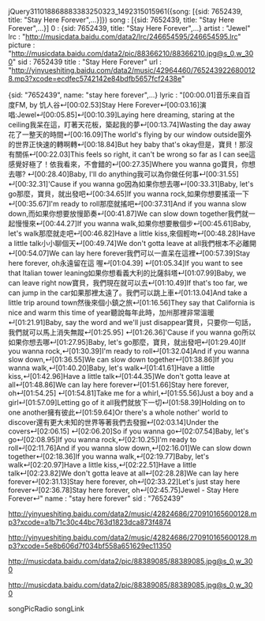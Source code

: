 jQuery311018868883383250323_1492315015961({song: [{sid: 7652439, title: "Stay Here Forever",…}]})
song
:
[{sid: 7652439, title: "Stay Here Forever",…}]
0
:
{sid: 7652439, title: "Stay Here Forever",…}
artist
:
"Jewel"
lrc
:
"http://musicdata.baidu.com/data2/lrc/246654595/246654595.lrc"
picture
:
"http://musicdata.baidu.com/data2/pic/88366210/88366210.jpg@s_0,w_300"
sid
:
7652439
title
:
"Stay Here Forever"
url
:
"http://yinyueshiting.baidu.com/data2/music/42964460/7652439226800128.mp3?xcode=ecdfec5742142e84bdfb5657fcf2438e"





{sid: "7652439", name: "stay here forever",…}
lyric
:
"[00:00.01]音乐来自百度FM, by 饥人谷↵[00:02.53]Stay Here Forever↵[00:03.16]演唱:Jewel↵[00:05.85]↵[00:10.39]Laying here dreaming, staring at the ceiling我呆在這，盯著天花板，築起我的夢↵[00:13.74]Wasting the day away花了一整天的時間↵[00:16.09]The world's flying by our window outside窗外的世界正快速的轉啊轉↵[00:18.84]But hey baby that's okay但是，寶貝！那沒有關係↵[00:22.03]This feels so right, it can't be wrong so far as I can see這感覺好極了！依我看來，不會錯的↵[00:27.35]Where you wanna go寶貝，你想去哪? ↵[00:28.40]Baby, I'll do anything我可以為你做任何事↵[00:31.55] ↵[00:32.31]'Cause if you wanna go因為如果你想去哪↵[00:33.31]Baby, let's go那麼，寶貝，就出發吧↵[00:34.65]If you wanna rock,如果你想要搖滾一下↵[00:35.67]I'm ready to roll那麼就搖吧↵[00:37.31]And if you wanna slow down,而如果你想要放慢節奏↵[00:41.87]We can slow down together我們就一起慢慢來↵[00:44.27]If you wanna walk,如果你想要散個步↵[00:45.61]Baby, let's walk那麼就走吧↵[00:46.82]Have a little kiss,來個輕吻↵[00:48.28]Have a little talk小小聊個天↵[00:49.74]We don't gotta leave at all我們根本不必離開↵[00:54.07]We can lay here forever我們可以一直呆在這裡↵[00:57.39]Stay here forever, oh永遠留在這 喔↵[01:04.39] ↵[01:05.34]If you want to see that Italian tower leaning如果你想看義大利的比薩斜塔↵[01:07.99]Baby, we can leave right now寶貝，我們現在就可以去↵[01:10.49]If that's too far, we can jump in the car如果那裡太遠了。我們可以跳上車↵[01:13.04]And take a little trip around town然後來個小鎮之旅↵[01:16.56]They say that California is nice and warm this time of year聽說每年此時，加州那裡非常溫暖↵[01:21.91]Baby, say the word and we'll just disappear寶貝，只要你一句話，我們就可以馬上消失無蹤↵[01:25.95] ↵[01:26.36]'Cause if you wanna go所以如果你想去哪↵[01:27.95]Baby, let's go那麼，寶貝，就出發吧↵[01:29.40]If you wanna rock,↵[01:30.39]I'm ready to roll↵[01:32.04]And if you wanna slow down,↵[01:36.55]We can slow down together↵[01:38.86]If you wanna walk,↵[01:40.20]Baby, let's walk↵[01:41.61]Have a little kiss,↵[01:42.96]Have a little talk↵[01:44.35]We don't gotta leave at all↵[01:48.86]We can lay here forever↵[01:51.66]Stay here forever, oh↵[01:54.25] ↵[01:54.81]Take me for a whirl,↵[01:55.56]Just a boy and a girl↵[01:57.09]Letting go of it all我們就放下一切↵[01:58.39]Holding on to one another擁有彼此↵[01:59.64]Or there's a whole nother' world to discover還有更大未知的世界等著我們去發掘↵[02:03.14]Under the covers↵[02:06.15] ↵[02:06.20]So if you wanna go↵[02:07.54]Baby, let's go↵[02:08.95]If you wanna rock,↵[02:10.25]I'm ready to roll↵[02:11.76]And if you wanna slow down,↵[02:16.01]We can slow down together↵[02:18.36]If you wanna walk,↵[02:19.77]Baby, let's walk↵[02:20.97]Have a little kiss,↵[02:22.51]Have a little talk↵[02:23.82]We don't gotta leave at all↵[02:28.28]We can lay here forever↵[02:31.13]Stay here forever, oh↵[02:33.22]Let's just stay here forever↵[02:36.78]Stay here forever, oh↵[02:45.75]Jewel - Stay Here Forever↵"
name
:
"stay here forever"
sid
:
"7652439"



http://yinyueshiting.baidu.com/data2/music/42824686/270910165600128.mp3?xcode=a1b71c30c44bc763d1823dca873f4874

http://yinyueshiting.baidu.com/data2/music/42824686/270910165600128.mp3?xcode=5e8b606d7f034bf558a651629ec11350


http://musicdata.baidu.com/data2/pic/88389085/88389085.jpg@s_0,w_300

http://musicdata.baidu.com/data2/pic/88389085/88389085.jpg@s_0,w_300

songPicRadio
songLink